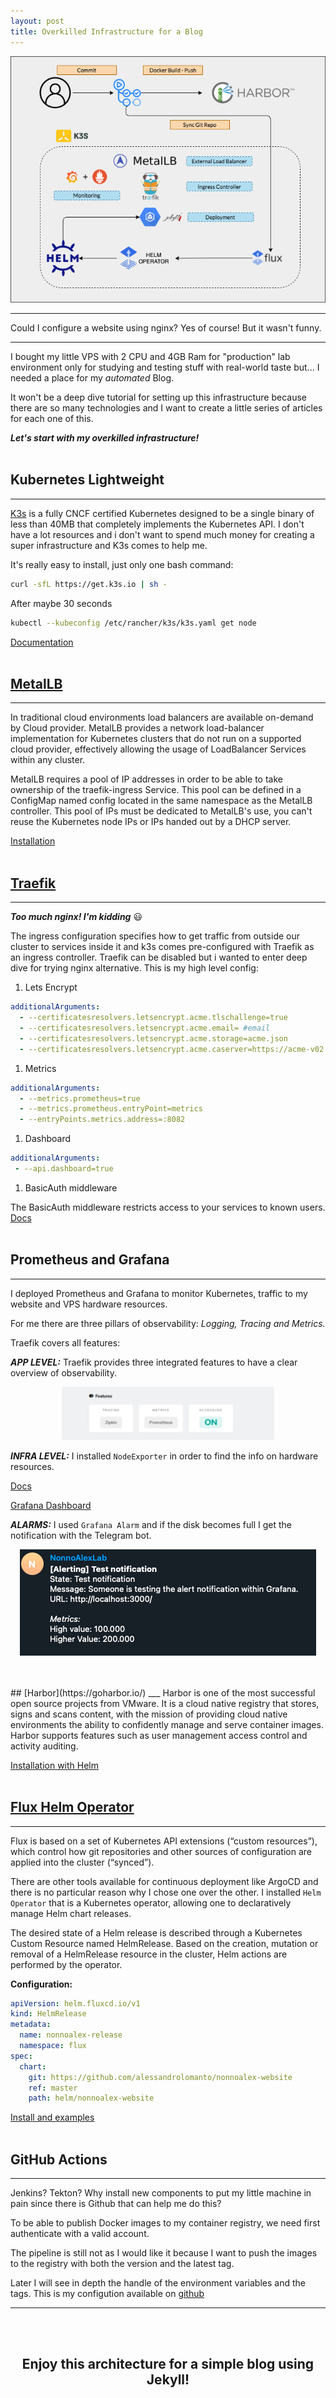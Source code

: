 ```yaml
---
layout: post
title: Overkilled Infrastructure for a Blog
---
```

![INFRA](/assets/images/infra-blog.png)

___

Could I configure a website using nginx? Yes of course! But it wasn't funny.

___

I bought my little VPS with 2 CPU and 4GB Ram for "production" lab environment only for studying and testing stuff with real-world taste but... I needed a place for my *automated* Blog.

It won't be a deep dive tutorial for setting up this infrastructure because there are so many technologies and I want to create a little series of articles for each one of this.

***Let's start with my overkilled infrastructure!***
<br/><br/>
## Kubernetes Lightweight
___

 [K3s](https://k3s.io/) is a fully CNCF certified Kubernetes designed to be a single binary of less than 40MB that completely implements the Kubernetes API. 
I don't have a lot resources and i don't want to spend much money for creating a super infrastructure and K3s comes to help me.

It's really easy to install, just only one bash command:
```sh
curl -sfL https://get.k3s.io | sh -
```
After maybe 30 seconds

```sh
kubectl --kubeconfig /etc/rancher/k3s/k3s.yaml get node
```
[Documentation](https://rancher.com/docs/k3s/latest/en/quick-start/)
<br/><br/>

## [MetalLB](https://metallb.universe.tf/)
___

In traditional cloud environments load balancers are available on-demand by Cloud provider.
MetalLB provides a network load-balancer implementation for Kubernetes clusters that do not run on a supported cloud provider, effectively allowing the usage of LoadBalancer Services within any cluster.

MetalLB requires a pool of IP addresses in order to be able to take ownership of the traefik-ingress Service. This pool can be defined in a ConfigMap named config located in the same namespace as the MetalLB controller. This pool of IPs must be dedicated to MetalLB's use, you can't reuse the Kubernetes node IPs or IPs handed out by a DHCP server.

[Installation](https://metallb.universe.tf/installation/#installation-by-manifest)
<br/><br/>
## [Traefik](https://traefik.io/)
___
***Too much nginx! I'm kidding*** 😃

The ingress configuration specifies how to get traffic from outside our cluster to services inside it and k3s comes pre-configured with Traefik as an ingress controller.
Traefik can be disabled but i wanted to enter deep dive for trying nginx alternative.
This is my high level config:

1. Lets Encrypt
```yaml
additionalArguments:
  - --certificatesresolvers.letsencrypt.acme.tlschallenge=true
  - --certificatesresolvers.letsencrypt.acme.email= #email
  - --certificatesresolvers.letsencrypt.acme.storage=acme.json
  - --certificatesresolvers.letsencrypt.acme.caserver=https://acme-v02.api.letsencrypt.org/directory
```

1. Metrics
```yaml
additionalArguments:
  - --metrics.prometheus=true
  - --metrics.prometheus.entryPoint=metrics
  - --entryPoints.metrics.address=:8082
```

1. Dashboard
```yaml
additionalArguments:
 - --api.dashboard=true
```

1. BasicAuth middleware

The BasicAuth middleware restricts access to your services to known users. 
[Docs](https://doc.traefik.io/traefik/middlewares/basicauth/)
<br/><br/>
## Prometheus and Grafana
___

I deployed Prometheus and Grafana to monitor Kubernetes, traffic to my website and VPS hardware resources.

For me there are three pillars of observability: *Logging, Tracing and Metrics.* 

Traefik covers all features:

***APP LEVEL:*** Traefik provides three integrated features to have a clear overview of observability.
<p align="center">
  <img src="/assets/images/traefik-feature.png" />
</p>

***INFRA LEVEL:*** I installed `NodeExporter` in order to find the info on hardware resources.

[Docs](https://github.com/helm/charts/tree/master/stable/prometheus-node-exporter)

[Grafana Dashboard](https://grafana.com/grafana/dashboards/1860)

***ALARMS:*** I used `Grafana Alarm` and if the disk becomes full I get the notification with the Telegram bot.
<p align="center">
  <img src="/assets/images/telegram-notification.png" />
</p>
<br/><br/>
## [Harbor](https://goharbor.io/)
___
Harbor is one of the most successful open source projects from VMware. It is a cloud native registry that stores, signs and scans content, with the mission of providing cloud native environments the ability to confidently manage and serve container images.
Harbor supports features such as user management access control and activity auditing.

[Installation with Helm](https://goharbor.io/docs/2.3.0/install-config/harbor-ha-helm/)
<br/><br/>
## [Flux Helm Operator](https://fluxcd.io/legacy/helm-operator/)
___

Flux is based on a set of Kubernetes API extensions (“custom resources”), which control how git repositories and other sources of configuration are applied into the cluster (“synced”).

There are other tools available for continuous deployment like ArgoCD and there is no particular reason why I chose one over the other.
I installed `Helm Operator` that is a Kubernetes operator, allowing one to declaratively manage Helm chart releases.


The desired state of a Helm release is described through a Kubernetes Custom Resource named HelmRelease. Based on the creation, mutation or removal of a HelmRelease resource in the cluster, Helm actions are performed by the operator.

**Configuration:**
```yaml
apiVersion: helm.fluxcd.io/v1
kind: HelmRelease
metadata:
  name: nonnoalex-release
  namespace: flux
spec:
  chart:
    git: https://github.com/alessandrolomanto/nonnoalex-website
    ref: master
    path: helm/nonnoalex-website
```
[Install and examples](https://github.com/fluxcd/helm-operator/blob/master/chart/helm-operator/README.md)
<br/><br/>
## GitHub Actions
___

Jenkins? Tekton? Why install new components to put my little machine in pain since there is Github that can help me do this?

To be able to publish Docker images to my container registry, we need first authenticate with a valid account.

The pipeline is still not as I would like it because I want to push the images to the registry with both the version and the latest tag. 

Later I will see in depth the handle of the environment variables and the tags.
This is my configution available on [github](https://github.com/alessandrolomanto/nonnoalex-website/blob/master/.github/workflows/main.yml)

___

<br/><br/>
<h2><center>Enjoy this architecture for a simple blog using Jekyll!</center></h2>